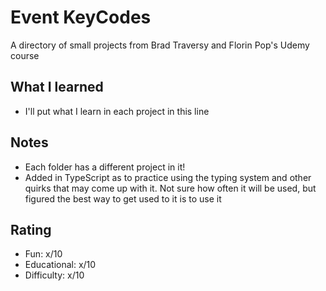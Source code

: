 # Event KeyCodes

A directory of small projects from Brad Traversy and Florin Pop's Udemy course

## What I learned

- I'll put what I learn in each project in this line

## Notes

- Each folder has a different project in it!
- Added in TypeScript as to practice using the typing system and other quirks that may come up with it. Not sure how often it will be used, but figured the best way to get used to it is to use it

## Rating

- Fun: x/10
- Educational: x/10
- Difficulty: x/10
